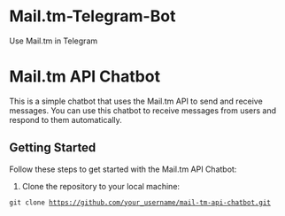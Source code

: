 # Mail.tm-Telegram-Bot
Use Mail.tm in Telegram
# Mail.tm API Chatbot

This is a simple chatbot that uses the Mail.tm API to send and receive messages. You can use this chatbot to receive messages from users and respond to them automatically.

## Getting Started

Follow these steps to get started with the Mail.tm API Chatbot:

1. Clone the repository to your local machine:

<code>git clone https://github.com/your_username/mail-tm-api-chatbot.git</code>
